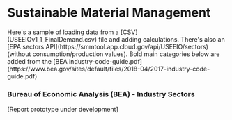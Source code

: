 # Sustainable Material Management

<span class='hideMidsize'>
Here's a sample of loading data from a [CSV](USEEIOv1_1_FinalDemand.csv) file and adding calculations. 
There's also an [EPA sectors API](https://smmtool.app.cloud.gov/api/USEEIO/sectors) (without consumption/production values). 
Bold main categories below are added from the [BEA industry-code-guide.pdf](https://www.bea.gov/sites/default/files/2018-04/2017-industry-code-guide.pdf) 
</span>

<!--
[USEEIOv1_1_FinalDemand.csv](USEEIOv1_1_FinalDemand.csv)

Source:
https://stategov.github.io/us/bea/USEEIOv1.1_FinalDemand.csv
-->

### Bureau of Economic Analysis (BEA) - <span style='white-space:nowrap'>Industry Sectors</span>
[Report prototype under development]  

<!--in Millions-->
  